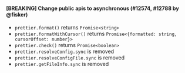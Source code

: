 #### [BREAKING] Change public apis to asynchronous (#12574, #12788 by @fisker)

- `prettier.format()` returns `Promise<string>`
- `prettier.formatWithCursor()` returns `Promise<{formatted: string, cursorOffset: number}>`
- `prettier.check()` returns `Promise<boolean>`
- `prettier.resolveConfig.sync` is removed
- `prettier.resolveConfigFile.sync` is removed
- `prettier.getFileInfo.sync` is removed
